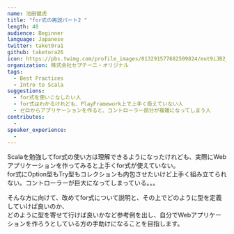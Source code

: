 ```yaml
---
name: 池田健虎
title: "for式の再説パート2 "
length: 40
audience: Beginner
language: Japanese
twitter: taket0ra1
github: taketora26
icon: https://pbs.twimg.com/profile_images/813291577682509824/eut9iJB2_400x400.jpg
organization: 株式会社セプテーニ・オリジナル
tags:
  - Best Practices
  - Intro to Scala
suggestions:
  - for式を使いこなしたい人
  - for式はわかるけれども、PlayFramework上で上手く扱えていない人
  - ゼロからアプリケーションを作ると、コントローラー部分が複雑になってしまう人
contributes:
  - 
speaker_experience:
  - 
---
```

Scalaを勉強してfor式の使い方は理解できるようになったけれども、実際にWebアプリケーションを作ってみると上手くfor式が使えていない。  
for式にOption型もTry型もコレクションも内包させたいけど上手く組み立てられない。コントローラーが巨大になってしまっている。。。  

そんな方に向けて、改めてfor式について説明と、その上でどのように型を定義していけば良いのか、  
どのように型を寄せて行けば良いかなど参考例を出し、自分でWebアプリケーションを作ろうとしている方の手助けになることを目指します。